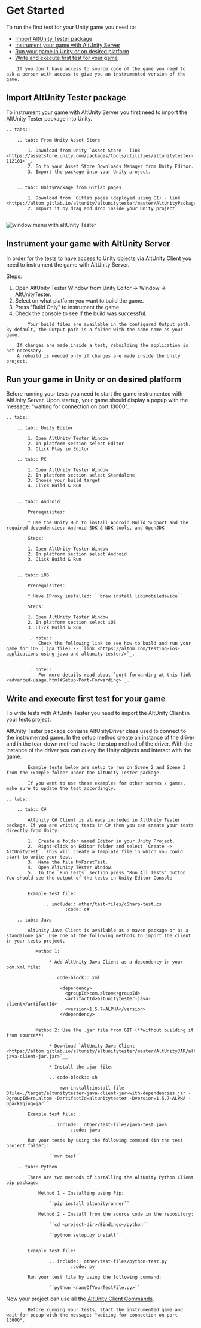 # Get Started  

To run the first test for your Unity game you need to:
  - [Import AltUnity Tester package](#import-altunity-tester-package)
  - [Instrument your game with AltUnity Server](#instrument-your-game-with-altunity-server)
  - [Run your game in Unity or on desired platform](#run-your-game-in-unity-or-on-desired-platform)
  - [Write and execute first test for your game](#write-and-execute-first-test-for-your-game)

```eval_rst note::
    If you don't have access to source code of the game you need to ask a person with access to give you an instrumented version of the game. 
```

## Import AltUnity Tester package

To instrument your game with AltUnity Server you first need to import the AltUnity Tester package into Unity.

```eval_rst
.. tabs::

    .. tab:: From Unity Asset Store

        1. Download from Unity `Asset Store - link <https://assetstore.unity.com/packages/tools/utilities/altunitytester-112101>`_.
        2. Go to your Asset Store Downloads Manager from Unity Editor.
        3. Import the package into your Unity project.


    .. tab:: UnityPackage from Gitlab pages

        1. Download from `Gitlab pages (deployed using CI) - link <https://altom.gitlab.io/altunity/altunitytester/master/AltUnityPackage/AltUnityTester.unitypackage>`_.
        2. Import it by drag and drop inside your Unity project.

```


``` important:: To make sure the import was correct, check if you can open AltUnity Tester Editor Window from Unity Editor -> Window -> AltUnityTester.
```
 
![window menu with altUnity Tester](../_static/images/DownloadingImportingAltUnityTesterWindow.png)


## Instrument your game with AltUnity Server

In order for the tests to have access to Unity objects via AltUnity Client you need to instrument the game with AltUnity Server.

Steps:

1. Open AltUnity Tester Window from Unity Editor -> Window -> AltUnityTester.
2. Select on what platform you want to build the game.
3. Press "Build Only" to instrument the game.
4. Check the console to see if the build was successful.



``` note::
        Your build files are available in the configured Output path. By default, the Output path is a folder with the same name as your game.
```

``` note::
    If changes are made inside a test, rebuilding the application is not necessary. 
    A rebuild is needed only if changes are made inside the Unity project.
```



## Run your game in Unity or on desired platform

Before running your tests you need to start the game instrumented with AltUnity Server. Upon startup, your game should display a popup with the message: "waiting for connection on port 13000". 

```eval_rst
.. tabs::

    .. tab:: Unity Editor

        1. Open AltUnity Tester Window
        2. In platform section select Editor
        3. Click Play in Editor

    .. tab:: PC

        1. Open AltUnity Tester Window
        2. In platform section select Standalone
        3. Choose your build target
        4. Click Build & Run
         

    .. tab:: Android

        Prerequisites:

        * Use the Unity Hub to install Android Build Support and the required dependencies: Android SDK & NDK tools, and OpenJDK

        Steps:

        1. Open AltUnity Tester Window
        2. In platform section select Android
        3. Click Build & Run

            
    .. tab:: iOS

        Prerequisites:

        * Have IProxy installed: ``brew install libimobiledevice``
        
        Steps:

        1. Open AltUnity Tester Window
        2. In platform section select iOS
        3. Click Build & Run

        .. note:: 
            Check the following link to see how to build and run your game for iOS (.ipa file) -- `link <https://altom.com/testing-ios-applications-using-java-and-altunity-tester/>`_.
        

        .. note:: 
            For more details read about `port forwarding at this link <advanced-usage.html#Setup-Port-Forwarding>`_.

```


## Write and execute first test for your game

To write tests with AltUnity Tester you need to import the AltUnity Client in your tests project. 

AltUnity Tester package contains AltUnityDriver class used to connect to the instrumented game. In the setup method create an instance of the driver and in the tear-down method invoke the stop method of the driver. With the instance of the driver you can query the Unity objects and interact with the game.


``` note:: 
        Example tests below are setup to run on Scene 2 and Scene 3 from the Example folder under the AltUnity Tester package.  
        
        If you want to use these examples for other scenes / games, make sure to update the test accordingly.
```


```eval_rst
.. tabs::

    .. tab:: C#
        
        AltUnity C# Client is already included in AltUnity Tester package. If you are writing tests in C# then you can create your tests directly from Unity.
        
        1.  Create a folder named Editor in your Unity Project.
        2.  Right-click on Editor folder and select `Create -> AltUnityTest`. This will create a template file in which you could start to write your test.
        3.  Name the file MyFirstTest.
        4.  Open AltUnity Tester Window.
        5.  In the `Run Tests` section press "Run All Tests" button. You should see the output of the tests in Unity Editor Console 


        Example test file:

              .. include:: other/test-files/cSharp-test.cs
                      :code: c#

    .. tab:: Java

        AltUnity Java Client is available as a maven package or as a standalone jar. Use one of the following methods to import the client in your tests project.

           Method 1: 

                * Add AltUnity Java Client as a dependency in your pom.xml file:

                .. code-block:: xml
                
                    <dependency>
                      <groupId>com.altom</groupId>
                      <artifactId>altunitytester-java-client</artifactId>
                      <version>1.5.7-ALPHA</version>
                    </dependency>


           Method 2: Use the .jar file from GIT (**without building it from source**)

                * Download `AltUnity Java Client <https://altom.gitlab.io/altunity/altunitytester/master/AltUnityJAR/altunitytester-java-client-jar.jar>`__.

                * Install the .jar file:

                .. code-block:: sh

                    mvn install:install-file -Dfile=./target/altunitytester-java-client-jar-with-dependencies.jar -DgroupId=ro.altom -DartifactId=altunitytester -Dversion=1.5.7-ALPHA -Dpackaging=jar`` 

        Example test file:

                .. include:: other/test-files/java-test.java
                        :code: java

        Run your tests by using the following command (in the test project folder):

                ``mvn test``

    .. tab:: Python

        There are two methods of installing the AltUnity Python Client pip package:

            Method 1 - Installing using Pip:
        
                ``pip install altunityrunner``

            Method 2 - Install from the source code in the repository:
           
                ``cd <project-dir>/Bindings~/python``                

                ``python setup.py install``
        

        Example test file:  

                .. include:: other/test-files/python-test.py
                        :code: py

        Run your test file by using the following command:

                ``python <nameOfYourTestFile.py>``
```


Now your project can use all the [AltUnity Client Commands](./commands.md).


``` note:: 
        Before running your tests, start the instrumented game and wait for popup with the message: "waiting for connection on port 13000".
```